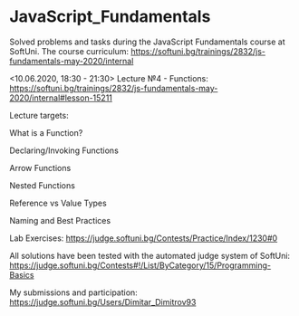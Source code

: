 # JavaScript_Fundamentals
 Solved problems and tasks during the JavaScript Fundamentals course at SoftUni. The course curriculum: https://softuni.bg/trainings/2832/js-fundamentals-may-2020/internal
 
 <10.06.2020, 18:30 - 21:30> Lecture №4 - Functions:
 https://softuni.bg/trainings/2832/js-fundamentals-may-2020/internal#lesson-15211

 Lecture targets:
 
   What is a Function?
   
   Declaring/Invoking Functions
   
   Arrow Functions
   
   Nested Functions
   
   Reference vs Value Types
   
   Naming and Best Practices

 Lab Exercises:
 https://judge.softuni.bg/Contests/Practice/Index/1230#0

 All solutions have been tested with the automated judge system of SoftUni:
 https://judge.softuni.bg/Contests#!/List/ByCategory/15/Programming-Basics

 My submissions and participation:
 https://judge.softuni.bg/Users/Dimitar_Dimitrov93
